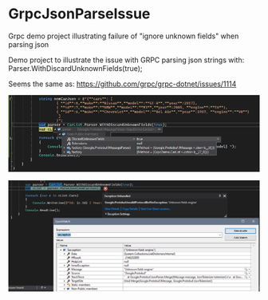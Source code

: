 # GrpcJsonParseIssue
Grpc demo project illustrating failure of "ignore unknown fields" when parsing json

Demo project to illustrate the issue with GRPC parsing json strings with: Parser.WithDiscardUnknownFields(true);

Seems the same as: https://github.com/grpc/grpc-dotnet/issues/1114


![alt text](https://github.com/acurrens/GrpcJsonParseIssue/blob/master/ParseError1.PNG?raw=true)

![alt text](https://github.com/acurrens/GrpcJsonParseIssue/blob/master/ParseError2.PNG?raw=true)
